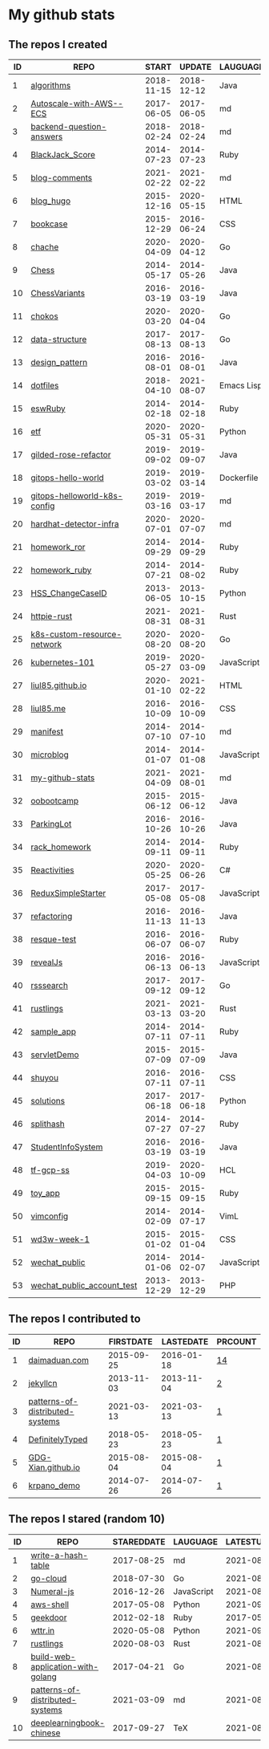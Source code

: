 # My github stats
<!--START_SECTION:my_github-->
## The repos I created
| ID |                                          REPO                                          |   START    |   UPDATE   |  LAUGUAGE  | STARS |
|----|----------------------------------------------------------------------------------------|------------|------------|------------|-------|
|  1 | [algorithms](https://github.com/liul85/algorithms)                                     | 2018-11-15 | 2018-12-12 | Java       |     0 |
|  2 | [Autoscale-with-AWS--ECS](https://github.com/liul85/Autoscale-with-AWS--ECS)           | 2017-06-05 | 2017-06-05 | md         |     0 |
|  3 | [backend-question-answers](https://github.com/liul85/backend-question-answers)         | 2018-02-24 | 2018-02-24 | md         |     0 |
|  4 | [BlackJack_Score](https://github.com/liul85/BlackJack_Score)                           | 2014-07-23 | 2014-07-23 | Ruby       |     0 |
|  5 | [blog-comments](https://github.com/liul85/blog-comments)                               | 2021-02-22 | 2021-02-22 | md         |     0 |
|  6 | [blog_hugo](https://github.com/liul85/blog_hugo)                                       | 2015-12-16 | 2020-05-15 | HTML       |     0 |
|  7 | [bookcase](https://github.com/liul85/bookcase)                                         | 2015-12-29 | 2016-06-24 | CSS        |     0 |
|  8 | [chache](https://github.com/liul85/chache)                                             | 2020-04-09 | 2020-04-12 | Go         |     0 |
|  9 | [Chess](https://github.com/liul85/Chess)                                               | 2014-05-17 | 2014-05-26 | Java       |     0 |
| 10 | [ChessVariants](https://github.com/liul85/ChessVariants)                               | 2016-03-19 | 2016-03-19 | Java       |     0 |
| 11 | [chokos](https://github.com/liul85/chokos)                                             | 2020-03-20 | 2020-04-04 | Go         |     0 |
| 12 | [data-structure](https://github.com/liul85/data-structure)                             | 2017-08-13 | 2017-08-13 | Go         |     0 |
| 13 | [design_pattern](https://github.com/liul85/design_pattern)                             | 2016-08-01 | 2016-08-01 | Java       |     0 |
| 14 | [dotfiles](https://github.com/liul85/dotfiles)                                         | 2018-04-10 | 2021-08-07 | Emacs Lisp |     0 |
| 15 | [eswRuby](https://github.com/liul85/eswRuby)                                           | 2014-02-18 | 2014-02-18 | Ruby       |     0 |
| 16 | [etf](https://github.com/liul85/etf)                                                   | 2020-05-31 | 2020-05-31 | Python     |     0 |
| 17 | [gilded-rose-refactor](https://github.com/liul85/gilded-rose-refactor)                 | 2019-09-02 | 2019-09-07 | Java       |     0 |
| 18 | [gitops-hello-world](https://github.com/liul85/gitops-hello-world)                     | 2019-03-02 | 2019-03-14 | Dockerfile |     0 |
| 19 | [gitops-helloworld-k8s-config](https://github.com/liul85/gitops-helloworld-k8s-config) | 2019-03-16 | 2019-03-17 | md         |     0 |
| 20 | [hardhat-detector-infra](https://github.com/liul85/hardhat-detector-infra)             | 2020-07-01 | 2020-07-07 | md         |     0 |
| 21 | [homework_ror](https://github.com/liul85/homework_ror)                                 | 2014-09-29 | 2014-09-29 | Ruby       |     0 |
| 22 | [homework_ruby](https://github.com/liul85/homework_ruby)                               | 2014-07-21 | 2014-08-02 | Ruby       |     0 |
| 23 | [HSS_ChangeCaseID](https://github.com/liul85/HSS_ChangeCaseID)                         | 2013-06-05 | 2013-10-15 | Python     |     0 |
| 24 | [httpie-rust](https://github.com/liul85/httpie-rust)                                   | 2021-08-31 | 2021-08-31 | Rust       |     0 |
| 25 | [k8s-custom-resource-network](https://github.com/liul85/k8s-custom-resource-network)   | 2020-08-20 | 2020-08-20 | Go         |     0 |
| 26 | [kubernetes-101](https://github.com/liul85/kubernetes-101)                             | 2019-05-27 | 2020-03-09 | JavaScript |     0 |
| 27 | [liul85.github.io](https://github.com/liul85/liul85.github.io)                         | 2020-01-10 | 2021-02-22 | HTML       |     0 |
| 28 | [liul85.me](https://github.com/liul85/liul85.me)                                       | 2016-10-09 | 2016-10-09 | CSS        |     0 |
| 29 | [manifest](https://github.com/liul85/manifest)                                         | 2014-07-10 | 2014-07-10 | md         |     0 |
| 30 | [microblog](https://github.com/liul85/microblog)                                       | 2014-01-07 | 2014-01-08 | JavaScript |     0 |
| 31 | [my-github-stats](https://github.com/liul85/my-github-stats)                           | 2021-04-09 | 2021-08-01 | md         |     0 |
| 32 | [oobootcamp](https://github.com/liul85/oobootcamp)                                     | 2015-06-12 | 2015-06-12 | Java       |     0 |
| 33 | [ParkingLot](https://github.com/liul85/ParkingLot)                                     | 2016-10-26 | 2016-10-26 | Java       |     0 |
| 34 | [rack_homework](https://github.com/liul85/rack_homework)                               | 2014-09-11 | 2014-09-11 | Ruby       |     0 |
| 35 | [Reactivities](https://github.com/liul85/Reactivities)                                 | 2020-05-25 | 2020-06-26 | C#         |     0 |
| 36 | [ReduxSimpleStarter](https://github.com/liul85/ReduxSimpleStarter)                     | 2017-05-08 | 2017-05-08 | JavaScript |     0 |
| 37 | [refactoring](https://github.com/liul85/refactoring)                                   | 2016-11-13 | 2016-11-13 | Java       |     0 |
| 38 | [resque-test](https://github.com/liul85/resque-test)                                   | 2016-06-07 | 2016-06-07 | Ruby       |     0 |
| 39 | [revealJs](https://github.com/liul85/revealJs)                                         | 2016-06-13 | 2016-06-13 | JavaScript |     0 |
| 40 | [rsssearch](https://github.com/liul85/rsssearch)                                       | 2017-09-12 | 2017-09-12 | Go         |     0 |
| 41 | [rustlings](https://github.com/liul85/rustlings)                                       | 2021-03-13 | 2021-03-20 | Rust       |     0 |
| 42 | [sample_app](https://github.com/liul85/sample_app)                                     | 2014-07-11 | 2014-07-11 | Ruby       |     0 |
| 43 | [servletDemo](https://github.com/liul85/servletDemo)                                   | 2015-07-09 | 2015-07-09 | Java       |     0 |
| 44 | [shuyou](https://github.com/liul85/shuyou)                                             | 2016-07-11 | 2016-07-11 | CSS        |     0 |
| 45 | [solutions](https://github.com/liul85/solutions)                                       | 2017-06-18 | 2017-06-18 | Python     |     0 |
| 46 | [splithash](https://github.com/liul85/splithash)                                       | 2014-07-27 | 2014-07-27 | Ruby       |     0 |
| 47 | [StudentInfoSystem](https://github.com/liul85/StudentInfoSystem)                       | 2016-03-19 | 2016-03-19 | Java       |     0 |
| 48 | [tf-gcp-ss](https://github.com/liul85/tf-gcp-ss)                                       | 2019-04-03 | 2020-10-09 | HCL        |     0 |
| 49 | [toy_app](https://github.com/liul85/toy_app)                                           | 2015-09-15 | 2015-09-15 | Ruby       |     0 |
| 50 | [vimconfig](https://github.com/liul85/vimconfig)                                       | 2014-02-09 | 2014-07-17 | VimL       |     0 |
| 51 | [wd3w-week-1](https://github.com/liul85/wd3w-week-1)                                   | 2015-01-02 | 2015-01-04 | CSS        |     0 |
| 52 | [wechat_public](https://github.com/liul85/wechat_public)                               | 2014-01-06 | 2014-02-07 | JavaScript |     0 |
| 53 | [wechat_public_account_test](https://github.com/liul85/wechat_public_account_test)     | 2013-12-29 | 2013-12-29 | PHP        |     0 |

## The repos I contributed to
| ID |                                              REPO                                               | FIRSTDATE  | LASTEDATE  |                                              PRCOUNT                                              |
|----|-------------------------------------------------------------------------------------------------|------------|------------|---------------------------------------------------------------------------------------------------|
|  1 | [daimaduan.com](https://github.com/DoubleCiti/daimaduan.com)                                    | 2015-09-25 | 2016-01-18 | [14](https://github.com/DoubleCiti/daimaduan.com/pulls?q=is%3Apr+author%3Aliul85)                 |
|  2 | [jekyllcn](https://github.com/xcatliu/jekyllcn)                                                 | 2013-11-03 | 2013-11-04 | [2](https://github.com/xcatliu/jekyllcn/pulls?q=is%3Apr+author%3Aliul85)                          |
|  3 | [patterns-of-distributed-systems](https://github.com/dreamhead/patterns-of-distributed-systems) | 2021-03-13 | 2021-03-13 | [1](https://github.com/dreamhead/patterns-of-distributed-systems/pulls?q=is%3Apr+author%3Aliul85) |
|  4 | [DefinitelyTyped](https://github.com/DefinitelyTyped/DefinitelyTyped)                           | 2018-05-23 | 2018-05-23 | [1](https://github.com/DefinitelyTyped/DefinitelyTyped/pulls?q=is%3Apr+author%3Aliul85)           |
|  5 | [GDG-Xian.github.io](https://github.com/GDG-Xian/GDG-Xian.github.io)                            | 2015-08-04 | 2015-08-04 | [1](https://github.com/GDG-Xian/GDG-Xian.github.io/pulls?q=is%3Apr+author%3Aliul85)               |
|  6 | [krpano_demo](https://github.com/wangwii/krpano_demo)                                           | 2014-07-26 | 2014-07-26 | [1](https://github.com/wangwii/krpano_demo/pulls?q=is%3Apr+author%3Aliul85)                       |

## The repos I stared (random 10)
| ID |                                               REPO                                                | STAREDDATE |  LAUGUAGE  | LATESTUPDATE |
|----|---------------------------------------------------------------------------------------------------|------------|------------|--------------|
|  1 | [write-a-hash-table](https://github.com/jamesroutley/write-a-hash-table)                          | 2017-08-25 | md         | 2021-08-31   |
|  2 | [go-cloud](https://github.com/google/go-cloud)                                                    | 2018-07-30 | Go         | 2021-08-31   |
|  3 | [Numeral-js](https://github.com/adamwdraper/Numeral-js)                                           | 2016-12-26 | JavaScript | 2021-08-31   |
|  4 | [aws-shell](https://github.com/awslabs/aws-shell)                                                 | 2017-05-08 | Python     | 2021-09-01   |
|  5 | [geekdoor](https://github.com/weih/geekdoor)                                                      | 2012-02-18 | Ruby       | 2017-05-15   |
|  6 | [wttr.in](https://github.com/chubin/wttr.in)                                                      | 2020-05-08 | Python     | 2021-09-01   |
|  7 | [rustlings](https://github.com/rust-lang/rustlings)                                               | 2020-08-03 | Rust       | 2021-08-31   |
|  8 | [build-web-application-with-golang](https://github.com/astaxie/build-web-application-with-golang) | 2017-04-21 | Go         | 2021-08-31   |
|  9 | [patterns-of-distributed-systems](https://github.com/dreamhead/patterns-of-distributed-systems)   | 2021-03-09 | md         | 2021-08-22   |
| 10 | [deeplearningbook-chinese](https://github.com/exacity/deeplearningbook-chinese)                   | 2017-09-27 | TeX        | 2021-08-31   |

<!--END_SECTION:my_github-->